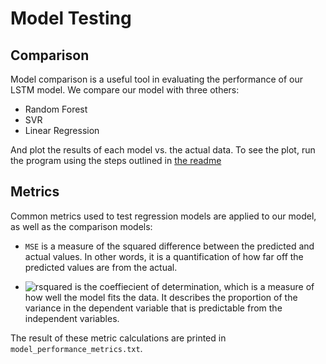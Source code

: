 # Model Testing

## Comparison
Model comparison is a useful tool in evaluating the performance of our LSTM model. We compare our model with three others:

- Random Forest
- SVR
- Linear Regression

And plot the results of each model vs. the actual data. To see the plot, run the program using the steps outlined in [the readme](../README.md)

## Metrics
Common metrics used to test regression models are applied to our model, as well as the comparison models:

- `MSE` is a measure of the squared difference between the predicted and actual values. In other words, it is a quantification of how far off the predicted values are from the actual.

-  ![rsquared](https://latex.codecogs.com/svg.image?r^{2}) is the coeffiecient of determination, which is a measure of how well the model fits the data. It describes the proportion of the variance in the dependent variable that is predictable from the independent variables.

The result of these metric calculations are printed in `model_performance_metrics.txt`.